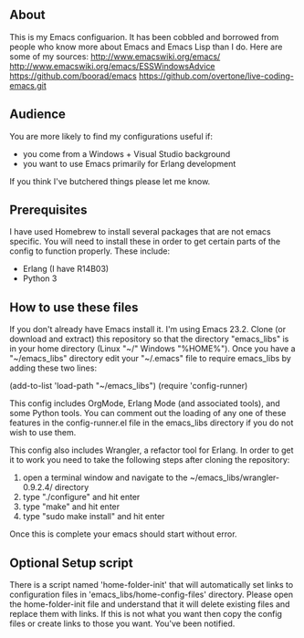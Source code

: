 About
-----
This is my Emacs configuarion. It has been cobbled and borrowed from people who know more about Emacs and Emacs Lisp than I do. Here are some of my sources:
	http://www.emacswiki.org/emacs/
	http://www.emacswiki.org/emacs/ESSWindowsAdvice
	https://github.com/boorad/emacs
	https://github.com/overtone/live-coding-emacs.git

Audience
--------
You are more likely to find my configurations useful if:
- you come from a Windows + Visual Studio background
- you want to use Emacs primarily for Erlang development

If you think I've butchered things please let me know.

Prerequisites
---------------
I have used Homebrew to install several packages that are not emacs
specific.  You will need to install these in order to get certain
parts of the config to function properly.  These include:
- Erlang (I have R14B03)
- Python 3


How to use these files
-----------------------
If you don't already have Emacs install it. I'm using Emacs 23.2.
Clone (or download and extract) this repository so that the directory "emacs_libs" is in your home directory (Linux "~/" Windows "%HOME%").
Once you have a "~/emacs_libs" directory edit your "~/.emacs" file to require emacs_libs by adding these two lines:

(add-to-list 'load-path "~/emacs_libs")
(require 'config-runner)

This config includes OrgMode, Erlang Mode (and associated tools), and
some Python tools.  You can comment out the loading of any one of
these features in the config-runner.el file in the emacs_libs
directory if you do not wish to use them.

This config also includes Wrangler, a refactor tool for Erlang.  In order to get it to work you need to take the following steps after cloning the repository:
1) open a terminal window and navigate to the ~/emacs_libs/wrangler-0.9.2.4/ directory
2) type "./configure" and hit enter
3) type "make" and hit enter
4) type "sudo make install" and hit enter

Once this is complete your emacs should start without error.

Optional Setup script
---------------------
There is a script named 'home-folder-init' that will automatically set links to configuration files in 'emacs_libs/home-config-files' directory.
Please open the home-folder-init file and understand that it will delete existing files and replace them with links. If this is not what you
want then copy the config files or create links to those you want.  You've been notified.